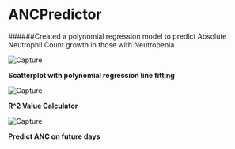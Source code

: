 # ANCPredictor
######Created a polynomial regression model to predict Absolute Neutrophil Count growth in those with Neutropenia 





![Capture](https://user-images.githubusercontent.com/11828890/97516644-cea61100-1950-11eb-9652-fc29ed6bee84.PNG)


**Scatterplot with polynomial regression line fitting**

![Capture](https://user-images.githubusercontent.com/11828890/97516683-e67d9500-1950-11eb-896d-a3a33faa5ec4.PNG)

**R^2 Value Calculator**


![Capture](https://user-images.githubusercontent.com/11828890/97516735-03b26380-1951-11eb-80ad-b72d3904ac7f.PNG)

**Predict ANC on future days**

